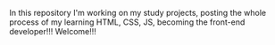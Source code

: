 In this repository I'm working on my study projects, posting the whole process of my learning HTML, CSS, JS, becoming the front-end developer!!! Welcome!!!
